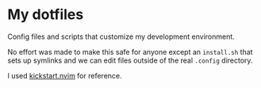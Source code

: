 # My dotfiles

Config files and scripts that customize my development environment.

No effort was made to make this safe for anyone except an `install.sh` that sets up symlinks and we can edit files outside of the real `.config` directory.

I used [kickstart.nvim](https://github.com/nvim-lua/kickstart.nvim) for reference.
